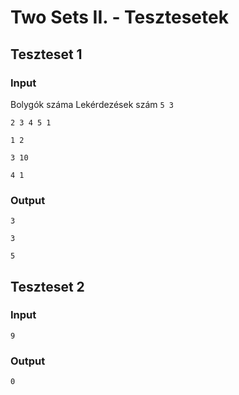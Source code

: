 # Two Sets II. - Tesztesetek

## Teszteset 1
### Input
Bolygók száma Lekérdezések szám `5 3`

`2 3 4 5 1`

`1 2`

`3 10`

`4 1`

### Output
`3`

`3`

`5`

## Teszteset 2
### Input
`9`
### Output
`0`
